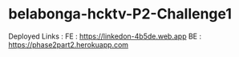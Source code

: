 # belabonga-hcktv-P2-Challenge1

Deployed Links :
FE : https://linkedon-4b5de.web.app
BE : https://phase2part2.herokuapp.com
